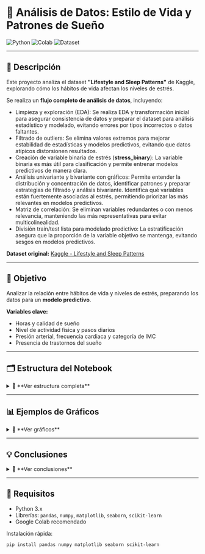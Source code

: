 # 🧠 **Análisis de Datos: Estilo de Vida y Patrones de Sueño**

![Python](https://img.shields.io/badge/Python-3.11-blue.svg) ![Colab](https://img.shields.io/badge/Colab-Yes-brightgreen.svg) ![Dataset](https://img.shields.io/badge/Dataset-374%20filas%2C%2012%20columnas-orange.svg)

---

## **📘 Descripción**

Este proyecto analiza el dataset **"Lifestyle and Sleep Patterns"** de Kaggle, explorando cómo los hábitos de vida afectan los niveles de estrés.  

Se realiza un **flujo completo de análisis de datos**, incluyendo:

- Limpieza y exploración (EDA): Se realiza EDA y transformación inicial para asegurar consistencia de datos y preparar el dataset para análisis estadístico y modelado, evitando errores por tipos incorrectos o datos faltantes.
- Filtrado de outliers: Se elimina valores extremos para mejorar estabilidad de estadísticas y modelos predictivos, evitando que datos atípicos distorsionen resultados.
- Creación de variable binaria de estrés (**stress_binary**): La variable binaria es más útil para clasificación y permite entrenar modelos predictivos de manera clara.
- Análisis univariante y bivariante con gráficos: Permite entender la distribución y concentración de datos, identificar patrones y preparar estrategias de filtrado y análisis bivariante. Identifica qué variables están fuertemente asociadas al estrés, permitiendo priorizar las más relevantes en modelos predictivos.
- Matriz de correlación: Se eliminan variables redundantes o con menos relevancia, manteniendo las más representativas para evitar multicolinealidad.
- División train/test lista para modelado predictivo: La estratificación asegura que la proporción de la variable objetivo se mantenga, evitando sesgos en modelos predictivos.

**Dataset original:** [Kaggle - Lifestyle and Sleep Patterns](https://www.kaggle.com/datasets/minahilfatima12328/lifestyle-and-sleep-patterns)

---

## **🎯 Objetivo**

Analizar la relación entre hábitos de vida y niveles de estrés, preparando los datos para un **modelo predictivo**.

**Variables clave:**

- Horas y calidad de sueño  
- Nivel de actividad física y pasos diarios  
- Presión arterial, frecuencia cardiaca y categoría de IMC  
- Presencia de trastornos del sueño  

---

## **🗂 Estructura del Notebook**

<details>
<summary>📌 **Ver estructura completa**</summary>

### **1️⃣ Librerías**  
- pandas, numpy, matplotlib, seaborn, scikit-learn  

### **2️⃣ Subida y carga del CSV**  
- Desde Google Colab  

### **3️⃣ Exploración inicial**  
- Filas, columnas, tipos de datos y valores nulos  

### **4️⃣ Transformación de columnas categóricas**  
- Convertir variables a tipo `category`  

### **5️⃣ Análisis univariante**  
- Estadísticas descriptivas y histogramas  

### **6️⃣ Filtrado de outliers (IQR)**  
- Eliminación de valores extremos  

### **7️⃣ Variable objetivo binaria**  
- Creación de **stress_binary**  

### **8️⃣ Análisis bivariante con gráficos**  
- Comparación de estrés con otras variables  

### **9️⃣ Matriz de correlación**  
- Identificación de relaciones entre variables numéricas  

### **🔟 División Train/Test**  
- Estratificada y exportación a CSV  

### **1️⃣1️⃣ Descarga de CSV**  
- Guardar archivos localmente desde Colab  

</details>

---

## **📊 Ejemplos de Gráficos**

<details>
<summary>📌 **Ver gráficos**</summary>

**Sleep Duration vs Estrés**  

<img width="701" height="479" alt="image" src="https://github.com/user-attachments/assets/a1b1f511-d814-4c71-bedf-ef1dee40de90" />


**Physical Activity Level vs Estrés**  

<img width="696" height="479" alt="image" src="https://github.com/user-attachments/assets/affe6add-184b-484a-8982-c2ecbdcfd44a" />


**Sleep Disorder vs Estrés**  

<img width="696" height="479" alt="image" src="https://github.com/user-attachments/assets/822352f2-c1f3-438f-b6ba-695bac56865d" />


**Matriz de correlación**  

<img width="952" height="841" alt="image" src="https://github.com/user-attachments/assets/fdfab5e6-64e3-435a-95e1-d244ec33b08f" />


</details>

---

## **💡 Conclusiones**

<details>
<summary>📌 **Ver conclusiones**</summary>

- Dormir menos horas y tener menor actividad física aumenta el riesgo de estrés  
- Trastornos del sueño están fuertemente asociados a estrés alto  
- Filtrado de outliers mejora la estabilidad y confiabilidad del análisis  
- División estratificada asegura proporciones balanceadas entre train/test  

</details>

---

## **🧰 Requisitos**

- Python 3.x  
- Librerías: `pandas`, `numpy`, `matplotlib`, `seaborn`, `scikit-learn`  
- Google Colab recomendado  

Instalación rápida:

```bash
pip install pandas numpy matplotlib seaborn scikit-learn
